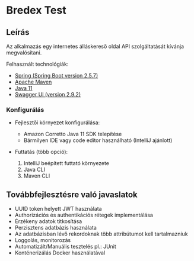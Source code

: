 # Bredex Test

## Leírás

Az alkalmazás egy internetes álláskereső oldal API szolgáltatását kívánja megvalósítani.

Felhasznált technológiák:
  - [Spring (Spring Boot version 2.5.7)](https://spring.io)
  - [Apache Maven](https://maven.apache.org)
  - [Java 11](https://www.java.com/en/)
  - [Swagger UI (version 2.9.2)](https://swagger.io/tools/swagger-ui/)

### Konfigurálás

- Fejlesztői környezet konfigurálása:
    - Amazon Corretto Java 11 SDK telepítése
    - Bármilyen IDE vagy code editor használható (IntelliJ ajánlott)

- Futtatás (több opció):
    1. IntelliJ beépített futtató környezete
    2. Java CLI
    3. Maven CLI

## Továbbfejlesztésre való javaslatok

- UUID token helyett JWT használata
- Authorizációs és authentikációs rétegek implementálása
- Érzékeny adatok titkosítása
- Perzisztens adatbázis használata
- Az adatbázisban lévő rekordoknak több attribútumot kell tartalmazniuk
- Loggolás, monitorozás
- Automatizált/Manuális tesztelés pl.: JUnit
- Konténerizálás Docker használatával